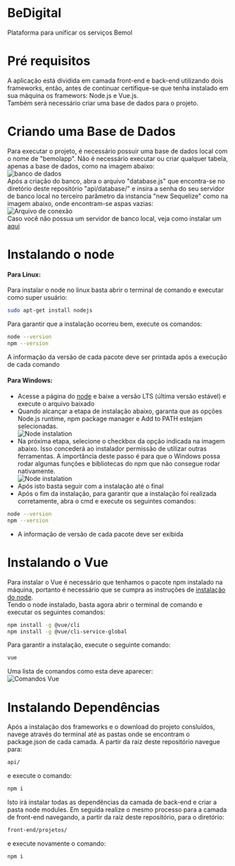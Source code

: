 # BeDigital
Plataforma para unificar os serviços Bemol

Pré requisitos
=========
A aplicação está dividida em camada front-end e back-end utilizando dois frameworks, então, antes de continuar certifique-se que tenha instalado em sua máquina os framewors: Node.js e Vue.js. <br>
Também será necessário criar uma base de dados para o projeto.

Criando uma Base de Dados
=========
Para executar o projeto, é necessário possuir uma base de dados local com o nome de "bemolapp". Não é necessário executar ou criar qualquer tabela, apenas a base de dados, como na imagem abaixo: <br>
![banco de dados](https://cleywert.dev/imgs/banco-be.png)
<br>
Após a criação do banco, abra o arquivo "database.js" que encontra-se no diretório deste repositório "api/database/" e insira a senha do seu servidor de banco local no terceiro parâmetro da instancia "new Sequelize" como na imagem abaixo, onde encontram-se aspas vazias:
<br>
![Arquivo de conexão](https://cleywert.dev/imgs/databasejs-be.png)
<br>
Caso você não possua um servidor de banco local, veja como instalar um [aqui](https://www.mysql.com)


Instalando o node
=========

#### Para Linux: <br>
Para instalar o node no linux basta abrir o terminal de comando e executar como super usuário:
<br>

```bash
sudo apt-get install nodejs
```
Para garantir que a instalação ocorreu bem, execute os comandos:
<br>

```bash
node --version
npm --version
```

A informação da versão de cada pacote deve ser printada após a execução de cada comando
<br>
#### Para Windows:
* Acesse a página do [node](https://nodejs.org/pt-br/) e baixe a versão LTS (última versão estável) e execute o arquivo baixado
* Quando alcançar a etapa de instalação abaixo, garanta que as opções Node.js runtime, npm package manager e Add to PATH estejam selecionadas.<br>
![Node instalation](https://www.alura.com.br/artigos/assets/instalando-nodejs-no-windows-e-linux/imagem1.png)<br>
* Na próxima etapa, selecione o checkbox da opção indicada na imagem abaixo. Isso concederá ao instalador permissão de utilizar outras ferramentas. A importância deste passo é para que o Windows possa rodar algumas funções e bibliotecas do npm que não consegue rodar nativamente. <br>
![Node instalation](https://www.alura.com.br/artigos/assets/instalando-nodejs-no-windows-e-linux/imagem2.png) <br>
* Após isto basta seguir com a instalação até o final
* Após o fim da instalação, para garantir que a instalação foi realizada corretamente, abra o cmd e execute os seguintes comandos: <br>
```bash
node --version
npm --version
```
* A informação de versão de cada pacote deve ser exibida

Instalando o Vue
=========
Para instalar o Vue é necessário que tenhamos o pacote npm instalado na máquina, portanto é necessário que se cumpra as instruções de [instalação do node](#instalando-o-node).
<br>
Tendo o node instalado, basta agora abrir o terminal de comando e executar os seguintes comandos:
```bash
npm install -g @vue/cli
npm install -g @vue/cli-service-global
```
Para garantir a instalação, execute o seguinte comando:
```bash
vue
```
Uma lista de comandos como esta deve aparecer: <br>
![Comandos Vue](https://cleywert.dev/imgs/comando-vue-be.png)

Instalando Dependências
=========
Após a instalação dos frameworks e o download do projeto consluídos, navege através do terminal até as pastas onde se encontram o package.json de cada camada. A partir da raiz deste repositório navegue para: <br>

```bash
api/
```
e execute o comando:

```bash
npm i
```
Isto irá instalar todas as dependências da camada de back-end e criar a pasta node modules. Em seguida realize o mesmo processo para a camada de front-end navegando, a partir da raiz deste repositório, para o diretório:
```bash
front-end/projetos/
```
e execute novamente o comando:
```bash
npm i
```
